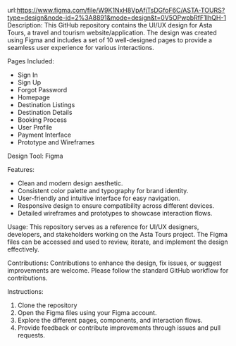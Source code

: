 url:https://www.figma.com/file/W9K1NxH8VpAfjTsDGfoF6C/ASTA-TOURS?type=design&node-id=2%3A8891&mode=design&t=0V5OPwpbRfF1IhQH-1
Description: 
This GitHub repository contains the UI/UX design for Asta Tours, a travel and tourism website/application. The design was created using Figma and includes a set of 10 well-designed pages to provide a seamless user experience for various interactions.

Pages Included:
- Sign In
- Sign Up
- Forgot Password
- Homepage
- Destination Listings
- Destination Details
- Booking Process
- User Profile
- Payment Interface
- Prototype and Wireframes

Design Tool: Figma

Features:
- Clean and modern design aesthetic.
- Consistent color palette and typography for brand identity.
- User-friendly and intuitive interface for easy navigation.
- Responsive design to ensure compatibility across different devices.
- Detailed wireframes and prototypes to showcase interaction flows.

Usage:
This repository serves as a reference for UI/UX designers, developers, and stakeholders working on the Asta Tours project. The Figma files can be accessed and used to review, iterate, and implement the design effectively.

Contributions:
Contributions to enhance the design, fix issues, or suggest improvements are welcome. Please follow the standard GitHub workflow for contributions.

Instructions:
1. Clone the repository 
2. Open the Figma files using your Figma account.
3. Explore the different pages, components, and interaction flows.
4. Provide feedback or contribute improvements through issues and pull requests.




